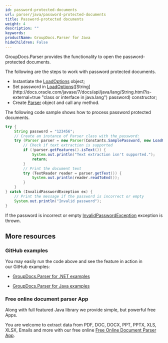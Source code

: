 ```yaml
---
id: password-protected-documents
url: parser/java/password-protected-documents
title: Password-protected documents
weight: 4
description: ""
keywords: 
productName: GroupDocs.Parser for Java
hideChildren: False
---
```

GroupDocs.Parser provides the functionality to open the password-protected documents.

The following are the steps to work with password protected documents.

*   Instantiate the [LoadOptions](https://apireference.groupdocs.com/java/parser/com.groupdocs.parser.options/LoadOptions "class in com.groupdocs.parser.options") object;
*   Set password in [LoadOptions](https://apireference.groupdocs.com/java/parser/com.groupdocs.parser.options/LoadOptions#LoadOptions(java.lang.String))([String](http://docs.oracle.com/javase/7/docs/api/java/lang/String.html?is-external=true "class or interface in java.lang") password) constructor;
*   Create [Parser](https://apireference.groupdocs.com/java/parser/com.groupdocs.parser/Parser) object and call any method.

The following code sample shows how to process password protected documents.

```java
try {
    String password = "123456";
    // Create an instance of Parser class with the password:
    try (Parser parser = new Parser(Constants.SamplePassword, new LoadOptions(password))) {
        // Check if text extraction is supported
        if (!parser.getFeatures().isText()) {
            System.out.println("Text extraction isn't supported.");
            return;
        }
        // Print the document text
        try (TextReader reader = parser.getText()) {
            System.out.println(reader.readToEnd());
        }
    }
} catch (InvalidPasswordException ex) {
    // Print the message if the password is incorrect or empty
    System.out.println("Invalid password");
}

```

If the password is incorrect or empty [InvalidPasswordException](https://apireference.groupdocs.com/java/parser/com.groupdocs.parser.exceptions/InvalidPasswordException "class in com.groupdocs.parser.exceptions") exception is thrown.

## More resources

### GitHub examples

You may easily run the code above and see the feature in action in our GitHub examples:

*   [GroupDocs.Parser for .NET examples](https://github.com/groupdocs-parser/GroupDocs.Parser-for-.NET)
    
*   [GroupDocs.Parser for Java examples](https://github.com/groupdocs-parser/GroupDocs.Parser-for-Java)
    

### Free online document parser App

Along with full featured Java library we provide simple, but powerful free Apps.

You are welcome to extract data from PDF, DOC, DOCX, PPT, PPTX, XLS, XLSX, Emails and more with our free online [Free Online Document Parser App](https://products.groupdocs.app/parser).
